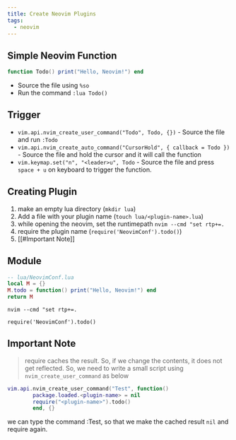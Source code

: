 ```yaml
---
title: Create Neovim Plugins
tags:
  - neovim
---
```

## Simple Neovim Function

```lua
function Todo() print("Hello, Neovim!") end
```

- Source the file using `%so`
- Run the command `:lua Todo()`

## Trigger
- `vim.api.nvim_create_user_command("Todo", Todo, {})` - Source the file and run `:Todo`
- `vim.api.nvim_create_auto_command("CursorHold", { callback = Todo })`  - Source the file and hold the cursor and it will call the function
- `vim.keymap.set("n", "<leader>u", Todo` - Source the file and press `space + u` on keyboard to trigger the function.

## Creating Plugin

1. make an empty lua directory (`mkdir lua`)
2. Add a file with your plugin name (`touch lua/<plugin-name>.lua`)
3. while opening the neovim, set the runtimepath `nvim --cmd "set rtp+=.`
4. require the plugin name (`require('NeovimConf').todo()`) 
5. [[#Important Note]]
## Module
```lua
-- lua/NeovimConf.lua
local M = {}
M.todo = function() print("Hello, Neovim!") end
return M
```

`nvim --cmd "set rtp+=.`

`require('NeovimConf').todo()`

## Important Note

> require caches the result. So, if we change the contents, it does not get reflected. So, we need to write a small script using `nvim_create_user_command` as below

```lua
vim.api.nvim_create_user_command("Test", function() 
 		package.loaded.<plugin-name> = nil
 		require("<plugin-name>").todo()
 		end, {}
```

we can type the command :Test, so that we make the cached result `nil`  and require again.



